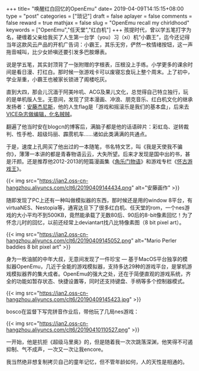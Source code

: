 +++
title= "唤醒红白回忆的OpenEmu"
date= 2019-04-09T14:15:15+08:00
type = "post"
categories = ["琐记"]
draft = false
aplayer = false
comments = false
reward = true
mathjax = false
slug = "OpenEmu recall my chirldhood"
keywords = ["OpenEmu","任天堂","红白机"]
+++
孩提时代，曾以学五笔打字为名，硬缠着父亲给我买了人生第一台学（you）习（xi）机“小霸王”，迄今还记得当年这款风云产品的开机广告词：小霸王，其乐无穷，俨然一枚情绪按钮，这一声拖音喊叫，比少女娇嗔还要引发多巴胺爆表。

说是学五笔，其实封顶背了一张附赠的字根表，压根没上手练。小学更多的课余时间是看日漫、打红白。那时候一张游戏卡可以废寝忘食玩上整个周末。上了初中，学业渐重，小霸王也被家长锁进了阁楼吃灰。
<!--more-->
直到大四，那会儿沉湎于阿美咔叽、ACG及果儿文化，总觉得自己特立独行，玩的是单机版人生。无意间，发现了贷本漫画、冲浪、朋克音乐、红白机文化的继承发扬者：[安藤杰尼斯][l1]，他的人生flag是「游戏和摇滚乐是我们的基本盘」，后来去[VICE杂志做编辑，化名贼贼][l2]。

翻遍了他当时安在blogcn的博客后，满脑子都是他的话语碎片：彩虹岛、逆转裁判、性手枪、超级玛丽、霹雳机车……诸如此类满满的共通点。

于是，速度上孔网买了他出过的一本随笔，书名特文艺，叫《我是天使我不骗你》，薄薄一本讲的都是青春物语云云，大失所望。后来才发现是国中出的书，甚是汗颜。还是推荐他2012-2013的短篇漫画集《[角乐门物语][l3]》和游戏专栏《[怀古游戏王][l4]》。

{{< img src="https://ian2.oss-cn-hangzhou.aliyuncs.com/clt6/20190409144434.png" alt="安藤画作" >}}

随即发现了PC上还有一种叫做模拟器的东西，那时候还是用的window 8平台，有virtuaNES、Nestopia等，通宵达旦下了很多红白机、任天堂的rom，一个nes游戏的大小平均不到500KB，竟然能承载了无数80后、90后的8-bit像素回忆！为了怀念儿时的回忆，以前还经常上deviantart找八比特像素图（8 bit pixel art）。

{{< img src="https://ian2.oss-cn-hangzhou.aliyuncs.com/clt6/20190409145052.png" alt="Mario Perler baddies 8 bit pixel art" >}}

身为一枚油腻的中年大叔，无意间发现了一件珍宝 — 基于MacOS平台独享的模拟器OpenEmu，几近于全能的游戏模拟器，支持多达29种的游戏平台，是掌机游戏模拟器界的集大成者。OpenEmu的强大之处，还在于简便直观的游戏系统，齐全的功能如暂存状态、快捷设置等，同时还支持键盘、手柄等多个控制器模式。

{{< img src="https://ian2.oss-cn-hangzhou.aliyuncs.com/clt6/20190409145423.jpg" >}}

bosco在监督下写完拼音作业后，带他玩了几局nes游戏：

{{< img src="https://ian2.oss-cn-hangzhou.aliyuncs.com/clt6/20190410110527.png" >}}

一开始，他是抗拒《超级马里奥》的，但是随着我一次次跳落深渊，他笑得不可遏抑制、气不成声，一次又一次让我encore。

我当然绝非想复制拷贝自己的童年记忆，但不管年龄如何，人的天性是相通的。

[l1]: https://weibo.com/andorgenesis?from=feed&loc=at&nick=Andor_Genesis
[l2]: http://www.vice.cn/read/vice-guide-top-5-dont-think-snoopy-is-just-a-cute-dog
[l3]: https://read.douban.com/ebook/3133111/
[l4]: https://read.douban.com/column/615668/

